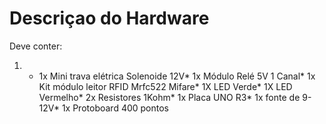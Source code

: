 ﻿# Descriçao do Hardware

Deve conter:

1) *	1x Mini trava elétrica Solenoide 12V*	1x Módulo Relé 5V 1 Canal*	1x Kit módulo leitor RFID Mrfc522 Mifare*	1X LED Verde*	1X LED Vermelho*	2x Resistores 1Kohm*	1x Placa UNO R3*	1x fonte de 9-12V*	1x Protoboard 400 pontos